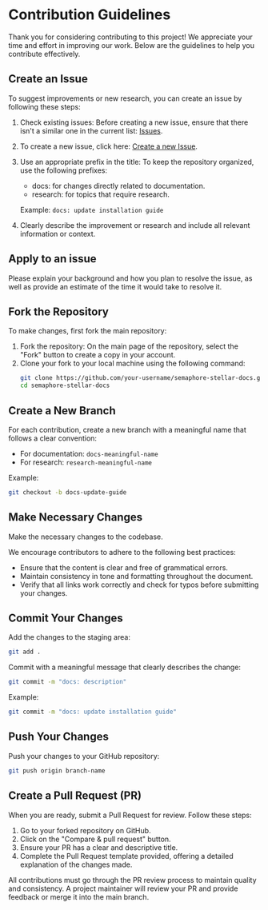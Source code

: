 # Contribution Guidelines

Thank you for considering contributing to this project! We appreciate your time and effort in improving our work. Below are the guidelines to help you contribute effectively.

## Create an Issue

To suggest improvements or new research, you can create an issue by following these steps:

1. Check existing issues: Before creating a new issue, ensure that there isn't a similar one in the current list: [Issues](https://github.com/ZencypherSolutions/semaphore-stellar-docs/issues).
2. To create a new issue, click here: [Create a new Issue](https://github.com/ZencypherSolutions/semaphore-stellar-docs/issues/new).
3. Use an appropriate prefix in the title: To keep the repository organized, use the following prefixes:
   - docs: for changes directly related to documentation.
   - research: for topics that require research.

   Example: `docs: update installation guide`
   
4. Clearly describe the improvement or research and include all relevant information or context.

## Apply to an issue

Please explain your background and how you plan to resolve the issue, as well as provide an estimate of the time it would take to resolve it.

## Fork the Repository

To make changes, first fork the main repository:

1. Fork the repository: On the main page of the repository, select the "Fork" button to create a copy in your account.
2. Clone your fork to your local machine using the following command:
   ```bash
   git clone https://github.com/your-username/semaphore-stellar-docs.git
   cd semaphore-stellar-docs
   ```

## Create a New Branch

For each contribution, create a new branch with a meaningful name that follows a clear convention:

- For documentation: `docs-meaningful-name`
- For research: `research-meaningful-name`

Example:
   ```bash
   git checkout -b docs-update-guide
   ```

## Make Necessary Changes

Make the necessary changes to the codebase.

We encourage contributors to adhere to the following best practices:

- Ensure that the content is clear and free of grammatical errors.
- Maintain consistency in tone and formatting throughout the document.
- Verify that all links work correctly and check for typos before submitting your changes.

## Commit Your Changes

Add the changes to the staging area:
   ```bash
   git add .
   ```
Commit with a meaningful message that clearly describes the change:
   ```bash
   git commit -m "docs: description"
   ```
Example:
   ```bash
   git commit -m "docs: update installation guide"
   ```

## Push Your Changes

Push your changes to your GitHub repository:
   ```bash
   git push origin branch-name
   ```

## Create a Pull Request (PR)

When you are ready, submit a Pull Request for review. Follow these steps:

1. Go to your forked repository on GitHub.
2. Click on the "Compare & pull request" button.
3. Ensure your PR has a clear and descriptive title.
4. Complete the Pull Request template provided, offering a detailed explanation of the changes made.

All contributions must go through the PR review process to maintain quality and consistency. A project maintainer will review your PR and provide feedback or merge it into the main branch.